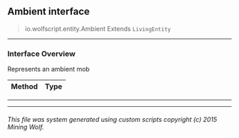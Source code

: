 ## Ambient __interface__

>io.wolfscript.entity.Ambient
>Extends `LivingEntity`

---

### Interface Overview

Represents an ambient mob

Method | Type   
--- | :--- 



---

---


###### This file was system generated using custom scripts copyright (c) 2015 Mining Wolf.
	

